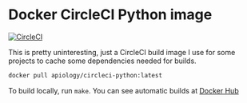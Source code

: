 # Docker CircleCI Python image

[![CircleCI](https://circleci.com/gh/apiology/docker-circleci-python.svg?style=svg)](https://circleci.com/gh/apiology/docker-circleci-python)

This is pretty uninteresting, just a CircleCI build image I use for some projects to cache some dependencies needed for builds.

```sh
docker pull apiology/circleci-python:latest
```

To build locally, run `make`.  You can see automatic builds at
[Docker Hub](https://hub.docker.com/repository/docker/apiology/circleci-python)
